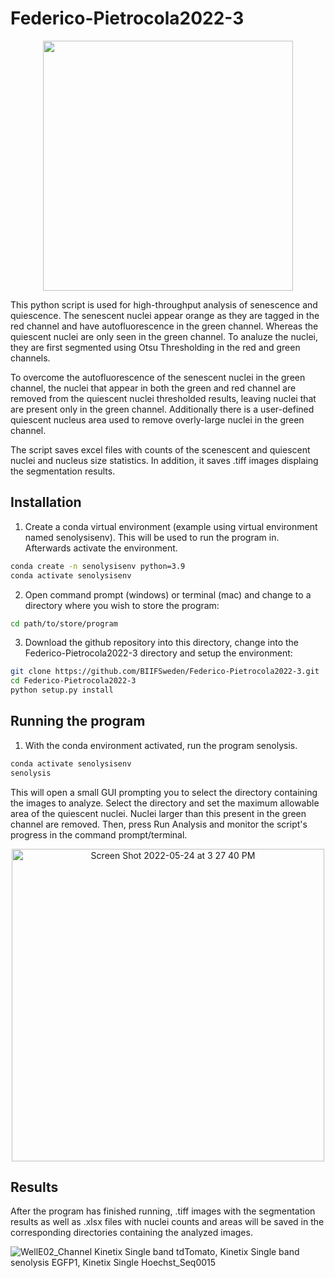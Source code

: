 # Federico-Pietrocola2022-3

<p align="center">
<img src="https://user-images.githubusercontent.com/43760657/168568815-f88ab2f9-f87c-4223-8bf3-dc6c8b1f995c.jpg" width="400" height="400">
</p>

This python script is used for high-throughput analysis of senescence and quiescence. The senescent nuclei appear orange as they are tagged in the red channel and have autofluorescence in the green channel. Whereas the quiescent nuclei are only seen in the green channel. To analuze the nuclei, they are first segmented using Otsu Thresholding in the red and green channels.

To overcome the autofluorescence of the senescent nuclei in the green channel, the nuclei that appear in both the green and red channel are removed from the quiescent nuclei thresholded results, leaving nuclei that are present only in the green channel. Additionally there is a user-defined quiescent nucleus area used to remove overly-large nuclei in the green channel.

The script saves excel files with counts of the scenescent and quiescent nuclei and nucleus size statistics. In addition, it saves .tiff images displaing the segmentation results.


## Installation

1. Create a conda virtual environment (example using virtual environment named senolysisenv). This will be used to run the program in. Afterwards activate the environment.
```bash
conda create -n senolysisenv python=3.9
conda activate senolysisenv
```

2. Open command prompt (windows) or terminal (mac) and change to a directory where you wish to store the program:

```bash
cd path/to/store/program
```

3. Download the github repository into this directory, change into the Federico-Pietrocola2022-3 directory and setup the environment:
```bash
git clone https://github.com/BIIFSweden/Federico-Pietrocola2022-3.git
cd Federico-Pietrocola2022-3
python setup.py install
```

## Running the program

1. With the conda environment activated, run the program senolysis.
```bash
conda activate senolysisenv
senolysis
```
This will open a small GUI prompting you to select the directory containing the images to analyze. Select the directory and set the maximum allowable area of the quiescent nuclei. Nuclei larger than this present in the green channel are removed. Then, press Run Analysis and monitor the script's progress in the command prompt/terminal.

<p align="center">
<img width="500" alt="Screen Shot 2022-05-24 at 3 27 40 PM" src="https://user-images.githubusercontent.com/43760657/170046498-79d23ed3-3934-4fe8-b461-52c5b5156b16.png">
</p>

## Results

After the program has finished running, .tiff images with the segmentation results as well as .xlsx files with nuclei counts and areas will be saved in the corresponding directories containing the analyzed images.

![WellE02_Channel Kinetix Single band tdTomato, Kinetix Single band senolysis  EGFP1, Kinetix Single  Hoechst_Seq0015](https://user-images.githubusercontent.com/43760657/170046965-f4a9b199-4ab4-4eb0-b804-e63de4adf3c7.jpg)


